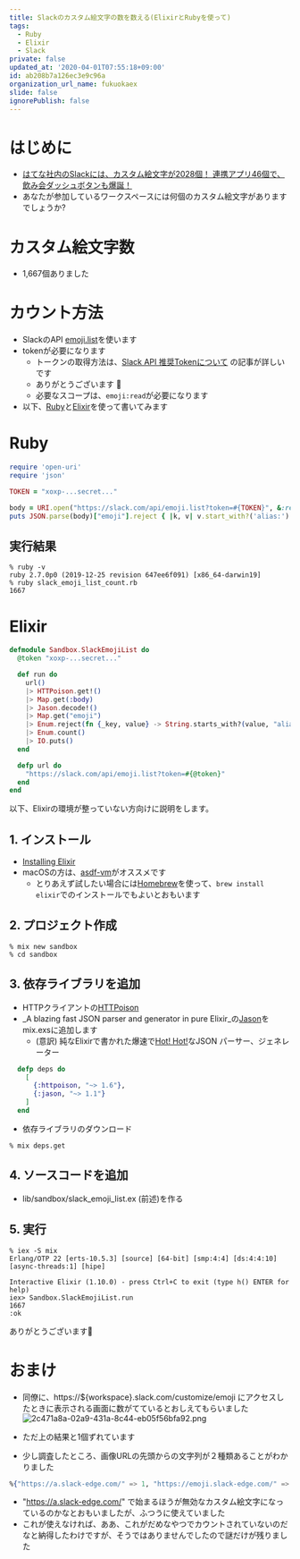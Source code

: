 ```yaml
---
title: Slackのカスタム絵文字の数を数える(ElixirとRubyを使って)
tags:
  - Ruby
  - Elixir
  - Slack
private: false
updated_at: '2020-04-01T07:55:18+09:00'
id: ab208b7a126ec3e9c96a
organization_url_name: fukuokaex
slide: false
ignorePublish: false
---
```

# はじめに
- [はてな社内のSlackには、カスタム絵文字が2028個！ 連携アプリ46個で、飲み会ダッシュボタンも爆誕！](https://internet.watch.impress.co.jp/docs/column/slack_info/1235656.html)
- あなたが参加しているワークスペースには何個のカスタム絵文字がありますでしょうか?

# カスタム絵文字数

- 1,667個ありました

# カウント方法
- SlackのAPI [emoji.list](https://api.slack.com/methods/emoji.list)を使います
- tokenが必要になります
    - トークンの取得方法は、[Slack API 推奨Tokenについて](https://qiita.com/ykhirao/items/3b19ee6a1458cfb4ba21) の記事が詳しいです
    - ありがとうございます :bow:
    - 必要なスコープは、`emoji:read`が必要になります
- 以下、[Ruby](https://www.ruby-lang.org/ja/)と[Elixir](https://elixir-lang.org/)を使って書いてみます

# Ruby
```Ruby:slack_emoji_list_count.rb
require 'open-uri'
require 'json'

TOKEN = "xoxp-...secret..."

body = URI.open("https://slack.com/api/emoji.list?token=#{TOKEN}", &:read)
puts JSON.parse(body)["emoji"].reject { |k, v| v.start_with?('alias:') }.size()
```

## 実行結果
```
% ruby -v
ruby 2.7.0p0 (2019-12-25 revision 647ee6f091) [x86_64-darwin19]
% ruby slack_emoji_list_count.rb
1667
```

# Elixir
```elixir:lib/sandbox/slack_emoji_list.ex
defmodule Sandbox.SlackEmojiList do
  @token "xoxp-...secret..."

  def run do
    url()
    |> HTTPoison.get!()
    |> Map.get(:body)
    |> Jason.decode!()
    |> Map.get("emoji")
    |> Enum.reject(fn {_key, value} -> String.starts_with?(value, "alias:") end)
    |> Enum.count()
    |> IO.puts()
  end

  defp url do
    "https://slack.com/api/emoji.list?token=#{@token}"
  end
end
```

以下、Elixirの環境が整っていない方向けに説明をします。

## 1. インストール
- [Installing Elixir](https://elixir-lang.org/install.html)
- macOSの方は、[asdf-vm](https://asdf-vm.com/#/)がオススメです
    - とりあえず試したい場合には[Homebrew](https://brew.sh/index_ja)を使って、`brew install elixir`でのインストールでもよいとおもいます

## 2. プロジェクト作成
```
% mix new sandbox
% cd sandbox
```

## 3. 依存ライブラリを追加
- HTTPクライアントの[HTTPoison](https://hex.pm/packages/httpoison)
- _A blazing fast JSON parser and generator in pure Elixir_の[Jason](https://hex.pm/packages/jason)をmix.exsに追加します
    - (意訳) 純なElixirで書かれた爆速で[Hot! Hot!](https://www.nicovideo.jp/watch/sm15878681)なJSON パーサー、ジェネレーター

```elixir:mix.exs
  defp deps do
    [
      {:httpoison, "~> 1.6"},
      {:jason, "~> 1.1"}
    ]
  end
```

- 依存ライブラリのダウンロード
```
% mix deps.get
```

## 4. ソースコードを追加
- lib/sandbox/slack_emoji_list.ex (前述)を作る

## 5. 実行

```
% iex -S mix
Erlang/OTP 22 [erts-10.5.3] [source] [64-bit] [smp:4:4] [ds:4:4:10] [async-threads:1] [hipe]

Interactive Elixir (1.10.0) - press Ctrl+C to exit (type h() ENTER for help)
iex> Sandbox.SlackEmojiList.run
1667
:ok
```

ありがとうございます:rocket:

# おまけ
- 同僚に、https://${workspace}.slack.com/customize/emoji にアクセスしたときに表示される画面に数がてているとおしえてもらいました
![2c471a8a-02a9-431a-8c44-eb05f56bfa92.png](https://qiita-image-store.s3.ap-northeast-1.amazonaws.com/0/131808/2c13809c-f17a-0c92-24d8-da0bbb8f226f.png)

- ただ上の結果と1個ずれています
- 少し調査したところ、画像URLの先頭からの文字列が２種類あることがわかりました

```Elixir
%{"https://a.slack-edge.com/" => 1, "https://emoji.slack-edge.com/" => 1666}
```
- "https://a.slack-edge.com/" で始まるほうが無効なカスタム絵文字になっているのかなとおもいましたが、ふつうに使えていました
- これが使えなければ、ああ、これがだめなやつでカウントされていないのだなと納得したわけですが、そうではありませんでしたので謎だけが残りました

